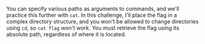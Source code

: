 You can specify various paths as arguments to commands, and we'll practice this further with `cat`.
In this challenge, I'll place the flag in a complex directory structure, and you won't be allowed to change directories using `cd`, so `cat flag` won't work.
You must retrieve the flag using its absolute path, regardless of where it is located.
